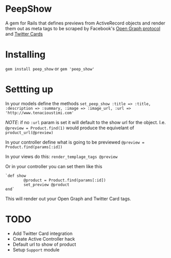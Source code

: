 PeepShow
========
A gem for Rails that defines previews from ActiveRecord objects and render them out as meta tags to be scraped by Facebook's [Open Graph protocol](http://ogp.me/ "Open Graph") and [Twitter Cards](https://dev.twitter.com/docs/cards "Twitter Cards")

# Installing

`gem install peep_show`
or 
`gem 'peep_show'`

# Settting up

In your models define the methods
`set_peep_show :title => :title, :description => :summary, :image => :image_url, :url => 'http://www.tenacioustimi.com'`

_NOTE_: if no `:url` param is set it will default to the show url for the object. I.e. `@preview = Product.find(1)` would produce the equivelant of `product_url(@preview)`

In your controller define what is going to be previewed
`@preview = Product.find(params[:id])`

In your views do this:
`render_templage_tags @preview`

Or in your controller you can set them like this

	`def show
			@product = Product.find(params[:id])
			set_preview @product
	end`

This will render out your Open Graph and Twitter Card tags.

TODO
====

* Add Twitter Card integration
* Create Active Controller hack
* Default url to show of product
* Setup `Support` module
 